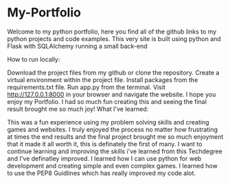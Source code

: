 # My-Portfolio

Welcome to my python portfolio, here you find all of the github links to my python projects and code examples. This very site is built using python and Flask with SQLAlchemy running a small back-end

How to run locally:

Download the project files from my github or clone the repository.
Create a virtual environment within the project file.
Install packages from the requirements.txt file.
Run app.py from the terminal.
Visit http://127.0.0.1:8000 in your browser and navigate the website. I hope you enjoy my Portfolio. I had so much fun creating this and seeing the final result brought me so much joy!
What I've learned:

This was a fun experience using my problem solving skills and creating games and websites. I truly enjoyed the process no matter how frustrating at times the end results and the final project brought me so much enjoyment that it made it all worth it, this is definately the first of many.
I want to continue learning and improving the skills i've learned from this Techdegree and I've definatley improved.
I learned how I can use python for web development and creating simple and even complex games.
I learned how to use the PEP8 Guidlines which has really improved my code alot.
